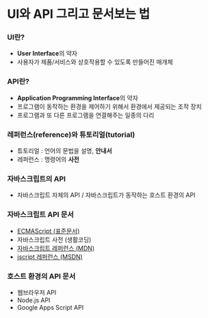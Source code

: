 # UI와 API 그리고 문서보는 법

### UI란?

* **User Interface**의 약자
* 사용자가 제품/서비스와 상호작용할 수 있도록 만들어진 매개체

### API란?

* **Application Programming Interface**의 약자
* 프로그램이 동작하는 환경을 제어하기 위해서 환경에서 제공되는 조작 장치
* 프로그램과 또 다른 프로그램을 연결해주는 일종의 다리

### 레퍼런스\(reference\)와 튜토리얼\(tutorial\)

* 튜토리얼 : 언어의 문법을 설명, **안내서**
* 레퍼런스 : 명령어의 **사전**

### 자바스크립트의 API

* 자바스크립트 자체의 API / 자바스크립트가 동작하는 호스트 환경의 API

### 자바스크립트 API 문서

* [ECMAScript \(표준문서\) ](http://www.ecma-international.org/publications/standards/Ecma-262.htm)
* 자바스크립트 사전 \(생활코딩\)
* [자바스크립트 레퍼런스 \(MDN\)](https://developer.mozilla.org/en-US/docs/Web/JavaScript/Reference) 
* [jscript 레퍼런스 \(MSDN\)](%20https://docs.microsoft.com/ko-kr/previous-versions/visualstudio/visual-studio-2010/z688wt03%28v=vs.100%29?redirectedfrom=MSDN)

### 호스트 환경의 API 문서

* 웹브라우저 API
* Node.js API
* Google Apps Script API

